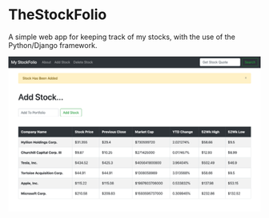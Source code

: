 # TheStockFolio
A simple web app for keeping track of my stocks, with the use of the Python/Django framework.



![alt text](https://github.com/EmilSantos/TheStockFolio/blob/main/StockfolioPageImage.png)
